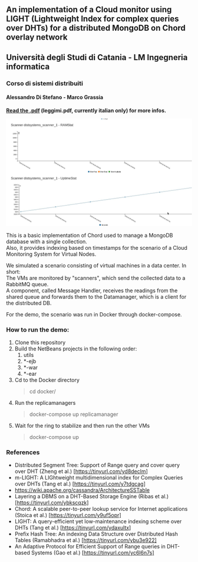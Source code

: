 ## An implementation of a Cloud monitor using LIGHT (Lightweight Index for complex queries over DHTs) for a distributed MongoDB on Chord overlay network

## Università degli Studi di Catania - LM Ingegneria informatica

### Corso di sistemi distribuiti

#### Alessandro Di Stefano - Marco Grassia

**[Read the .pdf](leggimi.pdf) (leggimi.pdf, currently italian only) for more infos.**

![Screenshot](docs/img.jpg?raw=true)

This is a basic implementation of Chord used to manage a MongoDB database with a single collection.\
Also, it provides indexing based on timestamps for the scenario of a Cloud Monitoring System for Virtual Nodes.

We simulated a scenario consisting of virtual machines in a data center. In short:\
The VMs are monitored by "scanners", which send the collected data to a RabbitMQ queue.\
A component, called Message Handler, receives the readings from the shared queue and forwards them to the Datamanager, which is a client for the distributed DB.

For the demo, the scenario was run in Docker through docker-compose.

### How to run the demo:
1. Clone this repository
1. Build the NetBeans projects in the following order:
   1. utils
   1. *-ejb
   1. *-war
   1. *-ear
1. Cd to the Docker directory
   > cd docker/
1. Run the replicamanagers
   > docker-compose up replicamanager
1. Wait for the ring to stabilize and then run the other VMs
   > docker-compose up

### References

- Distributed Segment Tree: Support of Range query and cover  query over DHT (Zheng et al.) [https://tinyurl.com/yd8declm]
- m-LIGHT: A LIGhtweight multidimensional index for Complex Queries over DHTs (Tang et al.) [https://tinyurl.com/y7tdgcag]
- https://wiki.apache.org/cassandra/ArchitectureSSTable
- Layering a DBMS on a DHT-Based Storage Engine (Ribas et al.) [https://tinyurl.com/ybkscqzk]
- Chord: A scalable peer-to-peer lookup service for Internet applications (Stoica et al.) [https://tinyurl.com/y9uf5opr]
- LIGHT: A query-efficient yet low-maintenance indexing scheme over DHTs (Tang et al.) [https://tinyurl.com/ydaxultx]
- Prefix Hash Tree: An indexing Data Structure over Distributed Hash Tables (Ramabhadra et al.) [https://tinyurl.com/ybu3e922]
- An Adaptive Protocol for Efficient Support of Range queries in DHT-based Systems (Gao et al.) [https://tinyurl.com/yc6l6n7s]
